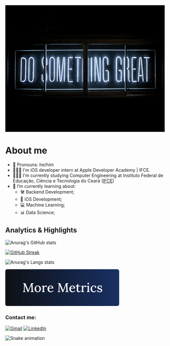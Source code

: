 <img src="image1.jpg" width="900" height="400" alt="image">

# About me

- 🥰 Pronouns: he/him
- 👨🏻‍💻 I'm iOS developer intern at Apple Developer Academy | IFCE.
- 👨🏻‍🎓 I'm currently studying Computer Engineering at Instituto Federal de Educação, Ciência e Tecnologia do Ceará ([IFCE](https://ifce.edu.br/fortaleza))
- 📖 I’m currently learning about: 
  + 🛠️ Backend Development;
  +  iOS Development;
  + 💻 Machine Learning;
  + 📊 Data Science;

## Analytics & Highlights

![Anurag's GitHub stats](https://github-readme-stats.vercel.app/api?username=Robsonmxms&hide_title=true&rank_icon=percentile&show_icons=true&theme=github_dark&hide_border=true)

[![GitHub Streak](https://github-readme-streak-stats.herokuapp.com/?user=Robsonmxms&theme=github-dark-blue&hide_border=true)](https://git.io/streak-stats)

![Anurag's Langs stats](https://github-readme-stats-bpires.vercel.app/api/top-langs/?username=Robsonmxms&layout=compact&card_width=400&hide_title=true&theme=github_dark&langs_count=10&hide_border=true)

[![button](metrics.svg)](https://metrics.lecoq.io/insights/Robsonmxms)


### Contact me:

[![Gmail](https://img.shields.io/badge/Gmail-D14836?style=for-the-badge&logo=gmail&logoColor=white)](mailto:contactrobsonlopes@gmail.com) [![LinkedIn](https://img.shields.io/badge/-LinkedIn-%230077B5?style=for-the-badge&logo=linkedin&logoColor=white)](https://www.linkedin.com/in/robson-lima-lopes-60616118b/)

![Snake animation](https://github.com/Robsonmxms/Robsonmxms/blob/output/github-contribution-grid-snake.svg)
